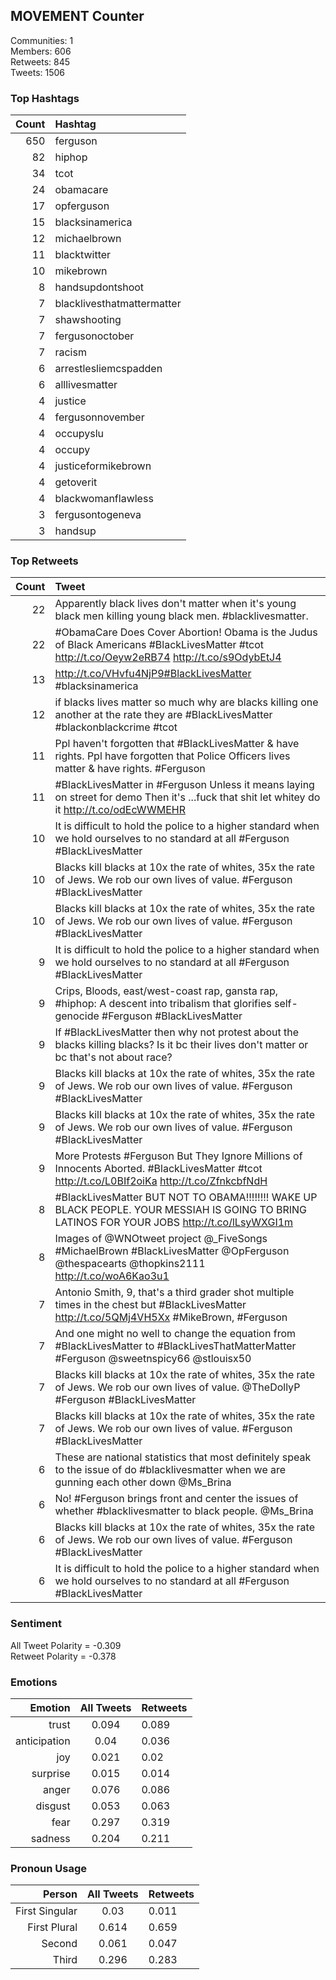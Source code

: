 
## MOVEMENT Counter

Communities: 1  
Members: 606  
Retweets: 845  
Tweets: 1506

### Top Hashtags

| Count | Hashtag |
|------:|:------|
| 650 | ferguson |
| 82 | hiphop |
| 34 | tcot |
| 24 | obamacare |
| 17 | opferguson |
| 15 | blacksinamerica |
| 12 | michaelbrown |
| 11 | blacktwitter |
| 10 | mikebrown |
| 8 | handsupdontshoot |
| 7 | blacklivesthatmattermatter |
| 7 | shawshooting |
| 7 | fergusonoctober |
| 7 | racism |
| 6 | arrestlesliemcspadden |
| 6 | alllivesmatter |
| 4 | justice |
| 4 | fergusonnovember |
| 4 | occupyslu |
| 4 | occupy |
| 4 | justiceformikebrown |
| 4 | getoverit |
| 4 | blackwomanflawless |
| 3 | fergusontogeneva |
| 3 | handsup |


### Top Retweets

| Count | Tweet |
|------:|:------|
| 22 | Apparently black lives don't matter when it's young black men killing young black men. #blacklivesmatter. |
| 22 | #ObamaCare Does Cover Abortion! Obama is the Judus of Black Americans #BlackLivesMatter #tcot http://t.co/Oeyw2eRB74 http://t.co/s9OdybEtJ4 |
| 13 | http://t.co/VHvfu4NjP9#BlackLivesMatter #blacksinamerica |
| 12 | if blacks lives matter so much why are blacks killing one another at the rate they are #BlackLivesMatter #blackonblackcrime #tcot |
| 11 | Ppl haven't forgotten that #BlackLivesMatter &amp; have rights. Ppl have forgotten that Police Officers lives matter &amp; have rights. #Ferguson |
| 11 | #BlackLivesMatter in #Ferguson Unless it means laying on street for demo Then it's ...fuck that shit let whitey do it http://t.co/odEcWWMEHR |
| 10 | It is difficult to hold the police to a higher standard when we hold ourselves to no standard at all #Ferguson #BlackLivesMatter |
| 10 | Blacks kill blacks at 10x the rate of whites, 35x the rate of Jews. We rob our own lives of value. #Ferguson #BlackLivesMatter |
| 10 | Blacks kill blacks at 10x the rate of whites, 35x the rate of Jews. We rob our own lives of value. #Ferguson #BlackLivesMatter |
| 9 | It is difficult to hold the police to a higher standard when we hold ourselves to no standard at all #Ferguson #BlackLivesMatter |
| 9 | Crips, Bloods, east/west-coast rap, gansta rap, #hiphop: A descent into tribalism that glorifies self-genocide #Ferguson #BlackLivesMatter |
| 9 | If #BlackLivesMatter then why not protest about the blacks killing blacks? Is it bc their lives don't matter or bc that's not about race? |
| 9 | Blacks kill blacks at 10x the rate of whites, 35x the rate of Jews. We rob our own lives of value. #Ferguson #BlackLivesMatter |
| 9 | Blacks kill blacks at 10x the rate of whites, 35x the rate of Jews. We rob our own lives of value. #Ferguson #BlackLivesMatter |
| 9 | More Protests #Ferguson But They Ignore Millions of Innocents Aborted. #BlackLivesMatter #tcot http://t.co/L0BIf2oiKa http://t.co/ZfnkcbfNdH |
| 8 | #BlackLivesMatter BUT NOT TO OBAMA!!!!!!!! WAKE UP BLACK PEOPLE. YOUR MESSIAH IS GOING TO BRING LATINOS FOR YOUR JOBS http://t.co/lLsyWXGI1m |
| 8 | Images of @WNOtweet project @_FiveSongs #MichaelBrown #BlackLivesMatter @OpFerguson @thespacearts @thopkins2111 http://t.co/woA6Kao3u1 |
| 7 | Antonio Smith, 9, that's a third grader shot multiple times in the chest but #BlackLivesMatter http://t.co/5QMj4VH5Xx #MikeBrown, #Ferguson |
| 7 | And one might no well to change the equation from #BlackLivesMatter to #BlackLivesThatMatterMatter #Ferguson @sweetnspicy66 @stlouisx50 |
| 7 | Blacks kill blacks at 10x the rate of whites, 35x the rate of Jews. We rob our own lives of value. @TheDollyP #Ferguson #BlackLivesMatter |
| 7 | Blacks kill blacks at 10x the rate of whites, 35x the rate of Jews. We rob our own lives of value. #Ferguson #BlackLivesMatter |
| 6 | These are national statistics that most definitely speak to the issue of do #blacklivesmatter when we are gunning each other down @Ms_Brina |
| 6 | No! #Ferguson brings front and center the issues of whether #blacklivesmatter to black people. @Ms_Brina |
| 6 | Blacks kill blacks at 10x the rate of whites, 35x the rate of Jews. We rob our own lives of value. #Ferguson #BlackLivesMatter |
| 6 | It is difficult to hold the police to a higher standard when we hold ourselves to no standard at all #Ferguson #BlackLivesMatter |


### Sentiment

All Tweet Polarity = -0.309  
Retweet Polarity = -0.378

### Emotions

| Emotion | All Tweets | Retweets |
|------:|:------:|:-------|
| trust | 0.094 | 0.089 |
| anticipation | 0.04 | 0.036 |
| joy | 0.021 | 0.02 |
| surprise | 0.015 | 0.014 |
| anger | 0.076 | 0.086 |
| disgust | 0.053 | 0.063 |
| fear | 0.297 | 0.319 |
| sadness | 0.204 | 0.211 |


### Pronoun Usage

| Person | All Tweets | Retweets |
|------:|:------:|:-------|
| First Singular | 0.03 | 0.011 |
| First Plural | 0.614 | 0.659 |
| Second | 0.061 | 0.047 |
| Third | 0.296 | 0.283 |


